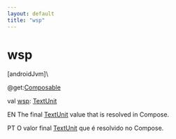 ```yaml
---
layout: default
title: "wsp"
---
```


# wsp

[androidJvm]\

@get:[Composable](https://developer.android.com/reference/kotlin/androidx/compose/runtime/Composable.html)

val [wsp](wsp.md): [TextUnit](https://developer.android.com/reference/kotlin/androidx/compose/ui/unit/TextUnit.html)

EN The final [TextUnit](https://developer.android.com/reference/kotlin/androidx/compose/ui/unit/TextUnit.html) value that is resolved in Compose.

PT O valor final [TextUnit](https://developer.android.com/reference/kotlin/androidx/compose/ui/unit/TextUnit.html) que é resolvido no Compose.
